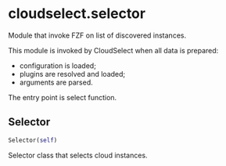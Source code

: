 <h1 id="cloudselect.selector">cloudselect.selector</h1>

Module that invoke FZF on list of discovered instances.

This module is invoked by CloudSelect when all data is prepared:
-   configuration is loaded;
-   plugins are resolved and loaded;
-   arguments are parsed.

The entry point is select function.

<h2 id="cloudselect.selector.Selector">Selector</h2>

```python
Selector(self)
```
Selector class that selects cloud instances.
